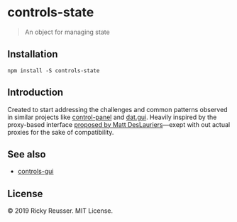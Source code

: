 # controls-state

> An object for managing state

## Installation

```
npm install -S controls-state
```

## Introduction

Created to start addressing the challenges and common patterns observed in similar projects like [control-panel](https://www.npmjs.com/package/control-panel) and [dat.gui](https://github.com/dataarts/dat.gui). Heavily inspired by the proxy-based interface [proposed by Matt DesLauriers](https://twitter.com/mattdesl/status/1018541276340187136)—exept with out actual proxies for the sake of compatibility.

## See also

- [controls-gui](https://github.com/rreusser/controls-gui)

## License

&copy; 2019 Ricky Reusser. MIT License.
